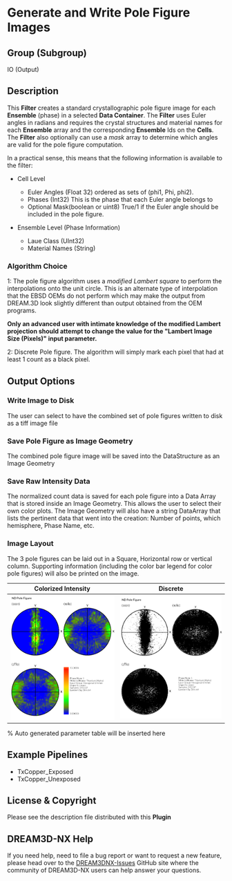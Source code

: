 # Generate and Write Pole Figure Images

## Group (Subgroup)

IO (Output)

## Description

This **Filter** creates a standard crystallographic pole figure image for each **Ensemble** (phase) in a selected **Data Container**. The **Filter** uses Euler angles in radians and requires the crystal structures and material names for each **Ensemble** array and the corresponding **Ensemble** Ids on the **Cells**. The **Filter** also optionally can use a *mask* array to determine which angles are valid for the pole figure computation.

In a practical sense, this means that the following information is available to the filter:

- Cell Level

  - Euler Angles (Float 32) ordered as sets of (phi1, Phi, phi2).
  - Phases (Int32) This is the phase that each Euler angle belongs to
  - Optional Mask(boolean or uint8) True/1 if the Euler angle should be included in the pole figure.

- Ensemble Level (Phase Information)

  - Laue Class (UInt32)
  - Material Names (String)

### Algorithm Choice

1: The pole figure algorithm uses a *modified Lambert square* to perform the interpolations onto the unit circle. This is an alternate type
of interpolation that the EBSD OEMs do not perform which may make the output from DREAM.3D look slightly different than output
obtained from the OEM programs.

**Only an advanced user with intimate knowledge of the modified Lambert projection should attempt to change the value for
the "Lambert Image Size (Pixels)" input parameter.**

2: Discrete Pole figure. The algorithm will simply mark each pixel that had at least 1 count as a black pixel.

## Output Options

### Write Image to Disk

The user can select to have the combined set of pole figures written to disk as a tiff image file

### Save Pole Figure as Image Geometry

The combined pole figure image will be saved into the DataStructure as an Image Geometry

### Save Raw Intensity Data

The normalized count data is saved for each pole figure into a Data Array that is stored inside an Image Geometry. This allows
the user to select their own color plots. The Image Geometry will also have a string DataArray that lists the pertinent
data that went into the creation: Number of points, which hemisphere, Phase Name, etc.

### Image Layout

The 3 pole figures can be laid out in a Square, Horizontal row or vertical column. Supporting information (including the color bar legend for color pole figures) will also be printed on the image.

| Colorized Intensity | Discrete |
|--------------------|----------|
| ![Example Pole Figure Using Square Layout](Images/PoleFigure_Example.png) | ![Example Pole Figure Using Square Layout](Images/Pole_Figure_Discrete_Example.png) |

% Auto generated parameter table will be inserted here

## Example Pipelines

- TxCopper_Exposed
- TxCopper_Unexposed

## License & Copyright

Please see the description file distributed with this **Plugin**

## DREAM3D-NX Help

If you need help, need to file a bug report or want to request a new feature, please head over to the [DREAM3DNX-Issues](https://github.com/BlueQuartzSoftware/DREAM3DNX-Issues/discussions) GitHub site where the community of DREAM3D-NX users can help answer your questions.
